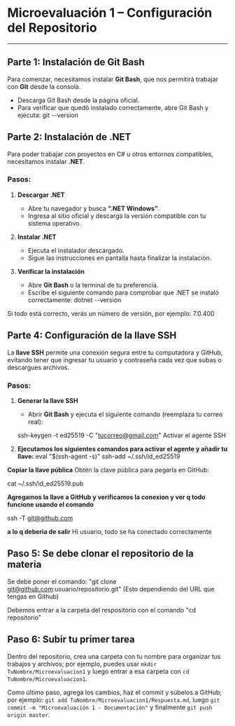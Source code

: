 # Microevaluación 1 – Configuración del Repositorio

---

## Parte 1: Instalación de Git Bash
Para comenzar, necesitamos instalar **Git Bash**, que nos permitirá trabajar con **Git** desde la consola.  
- Descarga Git Bash desde la página oficial.  
- Para verificar que quedó instalado correctamente, abre Git Bash y ejecuta:
git --version

## Parte 2: Instalación de .NET

Para poder trabajar con proyectos en C# u otros entornos compatibles, necesitamos instalar **.NET**.

### Pasos:

1. **Descargar .NET**
   - Abre tu navegador y busca **“.NET Windows”**.
   - Ingresa al sitio oficial y descarga la versión compatible con tu sistema operativo.

2. **Instalar .NET**
   - Ejecuta el instalador descargado.
   - Sigue las instrucciones en pantalla hasta finalizar la instalación.

3. **Verificar la instalación**
   - Abre **Git Bash** o la terminal de tu preferencia.
   - Escribe el siguiente comando para comprobar que .NET se instaló correctamente:
   dotnet --version

Si todo está correcto, verás un número de versión, por ejemplo:
7.0.400

## Parte 4: Configuración de la llave SSH

La **llave SSH** permite una conexión segura entre tu computadora y GitHub, evitando tener que ingresar tu usuario y contraseña cada vez que subas o descargues archivos.

### Pasos:

1. **Generar la llave SSH**
   - Abrir **Git Bash** y ejecuta el siguiente comando (reemplaza tu correo real):

   ssh-keygen -t ed25519 -C "tucorreo@gmail.com"
Activar el agente SSH

2. **Ejecutamos los siguientes comandos para activar el agente y añadir tu llave:**
eval "$(ssh-agent -s)"
ssh-add ~/.ssh/id_ed25519

**Copiar la llave pública**
Obtén la clave pública para pegarla en GitHub:

cat ~/.ssh/id_ed25519.pub

**Agregamos la llave a GitHub y verificamos la conexion y ver q todo funcione usando el comando**

ssh -T git@github.com

**a lo q deberia de salir**
Hi usuario, todo se ha conectado correctamente

## Paso 5: Se debe clonar el repositorio de la materia 
Se debe poner el comando: 
"git clone git@github.com:usuario/repositorio.git" (Esto dependiendo del URL que tengas en Github)

Debemos entrar a la carpeta del respositorio con el comando "cd repositorio"

## Paso 6: Subir tu primer tarea

Dentro del repositorio, crea una carpeta con tu nombre para organizar tus trabajos y archivos; por ejemplo, puedes usar `mkdir TuNombre/Microevaluacion1` y luego entrar a esa carpeta con `cd TuNombre/Microevaluacion1`.

Como último paso, agrega los cambios, haz el commit y súbelos a GitHub; por ejemplo: `git add TuNombre/Microevaluacion1/Respuesta.md`, luego `git commit -m "Microevaluación 1 - Documentación"` y finalmente `git push origin master`.
